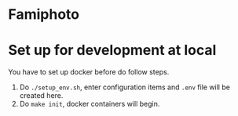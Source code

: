 # Famiphoto

# Set up for development at local

You have to set up docker before do follow steps.

1. Do `./setup_env.sh`, enter configuration items and `.env` file will be created here.
1. Do `make init`, docker containers will begin.
